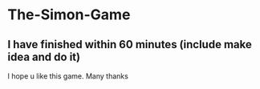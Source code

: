 # The-Simon-Game

## I have finished within 60 minutes (include make idea and do it)

I hope u like this game. Many thanks 
